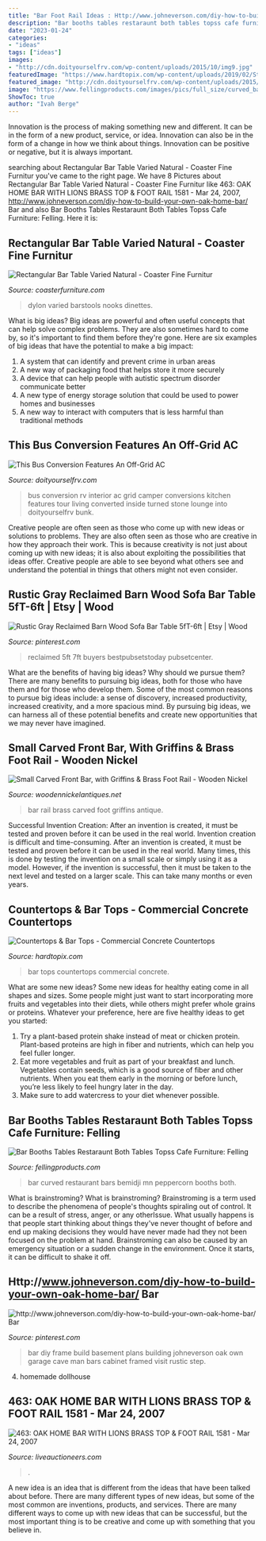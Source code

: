 ```yaml
---
title: "Bar Foot Rail Ideas : Http://www.johneverson.com/diy-how-to-build-your-own-oak-home-bar/ Bar"
description: "Bar booths tables restaraunt both tables topss cafe furniture: felling"
date: "2023-01-24"
categories:
- "ideas"
tags: ["ideas"]
images:
- "http://cdn.doityourselfrv.com/wp-content/uploads/2015/10/img9.jpg"
featuredImage: "https://www.hardtopix.com/wp-content/uploads/2019/02/Studio-Wise_GR-Market_Aperitivo-5-high-res-1-1120x1680.jpg"
featured_image: "http://cdn.doityourselfrv.com/wp-content/uploads/2015/10/img9.jpg"
image: "https://www.fellingproducts.com/images/pics/full_size/curved_bar.jpg"
ShowToc: true
author: "Ivah Berge"
---
```



Innovation is the process of making something new and different. It can be in the form of a new product, service, or idea. Innovation can also be in the form of a change in how we think about things. Innovation can be positive or negative, but it is always important.

	

		
searching about Rectangular Bar Table Varied Natural - Coaster Fine Furnitur you've came to the right page. We have 8 Pictures about Rectangular Bar Table Varied Natural - Coaster Fine Furnitur like 463: OAK HOME BAR WITH LIONS BRASS TOP &amp; FOOT RAIL 1581 - Mar 24, 2007, http://www.johneverson.com/diy-how-to-build-your-own-oak-home-bar/ Bar and also Bar Booths Tables Restaraunt Both Tables Topss Cafe Furniture: Felling. Here it is:
		
    
## Rectangular Bar Table Varied Natural - Coaster Fine Furnitur

<img loading=lazy src="https://www.coasterfurniture.com/wp-content/uploads/products/lifestyle/zoom/182191.jpg" onerror="this.onerror=null;this.src='https://tse1.mm.bing.net/th?id=OIP.UO0KCvrp4fi-YYjXXwZRuQHaGd&amp;pid=15.1';" alt="Rectangular Bar Table Varied Natural - Coaster Fine Furnitur">

_Source: coasterfurniture.com_

>dylon varied barstools nooks dinettes. 

	

What is big ideas?
Big ideas are powerful and often useful concepts that can help solve complex problems. They are also sometimes hard to come by, so it's important to find them before they're gone. Here are six examples of big ideas that have the potential to make a big impact:
1. A system that can identify and prevent crime in urban areas 
2. A new way of packaging food that helps store it more securely 
3. A device that can help people with autistic spectrum disorder communicate better 
4. A new type of energy storage solution that could be used to power homes and businesses 
5. A new way to interact with computers that is less harmful than traditional methods 

    
## This Bus Conversion Features An Off-Grid AC

<img loading=lazy src="http://cdn.doityourselfrv.com/wp-content/uploads/2015/10/img9.jpg" onerror="this.onerror=null;this.src='https://tse3.mm.bing.net/th?id=OIP.Cp8Os1a4Ji3H7gJdj4pDhQHaEk&amp;pid=15.1';" alt="This Bus Conversion Features An Off-Grid AC">

_Source: doityourselfrv.com_

>bus conversion rv interior ac grid camper conversions kitchen features tour living converted inside turned stone lounge into doityourselfrv bunk. 

	

Creative people are often seen as those who come up with new ideas or solutions to problems. They are also often seen as those who are creative in how they approach their work. This is because creativity is not just about coming up with new ideas; it is also about exploiting the possibilities that ideas offer. Creative people are able to see beyond what others see and understand the potential in things that others might not even consider.

    
## Rustic Gray Reclaimed Barn Wood Sofa Bar Table 5fT-6ft | Etsy | Wood

<img loading=lazy src="https://i.pinimg.com/736x/31/cf/f7/31cff748da70cf120586d934774dd56e.jpg" onerror="this.onerror=null;this.src='https://tse3.mm.bing.net/th?id=OIP.QW40SsmhdXSn6f8HP9PfcQHaJ3&amp;pid=15.1';" alt="Rustic Gray Reclaimed Barn Wood Sofa Bar Table 5fT-6ft | Etsy | Wood">

_Source: pinterest.com_

>reclaimed 5ft 7ft buyers bestpubsetstoday pubsetcenter. 

	

What are the benefits of having big ideas? Why should we pursue them?
There are many benefits to pursuing big ideas, both for those who have them and for those who develop them. Some of the most common reasons to pursue big ideas include: a sense of discovery, increased productivity, increased creativity, and a more spacious mind. By pursuing big ideas, we can harness all of these potential benefits and create new opportunities that we may never have imagined.

    
## Small Carved Front Bar, With Griffins &amp; Brass Foot Rail - Wooden Nickel

<img loading=lazy src="https://www.woodennickelantiques.net/wp-content/uploads/2020/10/bar-20218-2A.jpg" onerror="this.onerror=null;this.src='https://tse4.mm.bing.net/th?id=OIP.OOHwtktgF51kpJaSl3mZQwHaJg&amp;pid=15.1';" alt="Small Carved Front Bar, with Griffins &amp; Brass Foot Rail - Wooden Nickel">

_Source: woodennickelantiques.net_

>bar rail brass carved foot griffins antique. 

	

Successful Invention Creation: After an invention is created, it must be tested and proven before it can be used in the real world.
Invention creation is difficult and time-consuming. After an invention is created, it must be tested and proven before it can be used in the real world. Many times, this is done by testing the invention on a small scale or simply using it as a model. However, if the invention is successful, then it must be taken to the next level and tested on a larger scale. This can take many months or even years.

    
## Countertops &amp; Bar Tops - Commercial Concrete Countertops

<img loading=lazy src="https://www.hardtopix.com/wp-content/uploads/2019/02/Studio-Wise_GR-Market_Aperitivo-5-high-res-1-1120x1680.jpg" onerror="this.onerror=null;this.src='https://tse4.mm.bing.net/th?id=OIP.Q3xgE2IuFhz0Kn5cDdNT-gHaLH&amp;pid=15.1';" alt="Countertops &amp; Bar Tops - Commercial Concrete Countertops">

_Source: hardtopix.com_

>bar tops countertops commercial concrete. 

	

What are some new ideas?
Some new ideas for healthy eating come in all shapes and sizes. Some people might just want to start incorporating more fruits and vegetables into their diets, while others might prefer whole grains or proteins. Whatever your preference, here are five healthy ideas to get you started: 
1) Try a plant-based protein shake instead of meat or chicken protein. Plant-based proteins are high in fiber and nutrients, which can help you feel fuller longer. 
2) Eat more vegetables and fruit as part of your breakfast and lunch. Vegetables contain seeds, which is a good source of fiber and other nutrients. When you eat them early in the morning or before lunch, you’re less likely to feel hungry later in the day. 
3) Make sure to add watercress to your diet whenever possible.

    
## Bar Booths Tables Restaraunt Both Tables Topss Cafe Furniture: Felling

<img loading=lazy src="https://www.fellingproducts.com/images/pics/full_size/curved_bar.jpg" onerror="this.onerror=null;this.src='https://tse2.mm.bing.net/th?id=OIP.5mYa_vpdBEWQnGXt-R6ocwHaJ4&amp;pid=15.1';" alt="Bar Booths Tables Restaraunt Both Tables Topss Cafe Furniture: Felling">

_Source: fellingproducts.com_

>bar curved restaurant bars bemidji mn peppercorn booths both. 

	

What is brainstroming?
What is brainstroming? Brainstroming is a term used to describe the phenomena of people's thoughts spiraling out of control. It can be a result of stress, anger, or any otherIssue. What usually happens is that people start thinking about things they've never thought of before and end up making decisions they would have never made had they not been focused on the problem at hand. Brainstroming can also be caused by an emergency situation or a sudden change in the environment. Once it starts, it can be difficult to shake it off.

    
## Http://www.johneverson.com/diy-how-to-build-your-own-oak-home-bar/ Bar

<img loading=lazy src="https://i.pinimg.com/736x/9a/d9/11/9ad9113682508ecf0874fdd536a8e029.jpg" onerror="this.onerror=null;this.src='https://tse2.mm.bing.net/th?id=OIP.IhFvTKtylLlHH1vDko0nEAHaJ3&amp;pid=15.1';" alt="http://www.johneverson.com/diy-how-to-build-your-own-oak-home-bar/ Bar">

_Source: pinterest.com_

>bar diy frame build basement plans building johneverson oak own garage cave man bars cabinet framed visit rustic step. 

	

4. homemade dollhouse

    
## 463: OAK HOME BAR WITH LIONS BRASS TOP &amp; FOOT RAIL 1581 - Mar 24, 2007

<img loading=lazy src="https://p1.liveauctioneers.com/539/12128/3269930_1_x.jpg?auto=webp&amp;format=pjpg&amp;version=1174318095&amp;width=512" onerror="this.onerror=null;this.src='https://tse4.mm.bing.net/th?id=OIP.fs1mLJ9DEpCXog6JTp6FQAHaFX&amp;pid=15.1';" alt="463: OAK HOME BAR WITH LIONS BRASS TOP &amp; FOOT RAIL 1581 - Mar 24, 2007">

_Source: liveauctioneers.com_

>. 

	

A new idea is an idea that is different from the ideas that have been talked about before. There are many different types of new ideas, but some of the most common are inventions, products, and services. There are many different ways to come up with new ideas that can be successful, but the most important thing is to be creative and come up with something that you believe in.

